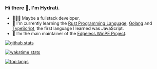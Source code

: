 ### Hi there 👋, I'm Hydrati.

<!--
**hyroge/hyroge** is a ✨ _special_ ✨ repository because its `README.md` (this file) appears on your GitHub profile.

Here are some ideas to get you started:

- 🔭 I’m currently working on ...
- 🌱 I’m currently learning ...
- 👯 I’m looking to collaborate on ...
- 🤔 I’m looking for help with ...
- 💬 Ask me about ...
- 📫 How to reach me: ...
- 😄 Pronouns: ...
- ⚡ Fun fact: ...
-->
- 👨🏻‍💻 Maybe a fullstack developer.
- 🌱 I'm currently learning the [Rust Programming Language](https://www.rust-lang.org), [Golang](https://go.dev) and [TypeScript](https://www.typescriptlang.org/), the first language I learned was JavaScript.
- 🔭 I’m the main maintainer of the [Edgeless WinPE Project](https://github.com/EdgelessPE).
<!-- - 😄 I'm still a middle school student. -->


[![github stats](https://github-readme-stats.vercel.app/api?username=hydrati&show_icons=true)](https://github.com/hydrati)

[![wakatime stats](https://github-readme-stats.vercel.app/api/wakatime?username=hyroge&layout=compact)](https://github.com/hydrati)

[![top langs](https://github-readme-stats.vercel.app/api/top-langs/?username=hydrati&layout=compact)](https://github.com/hydrati)
